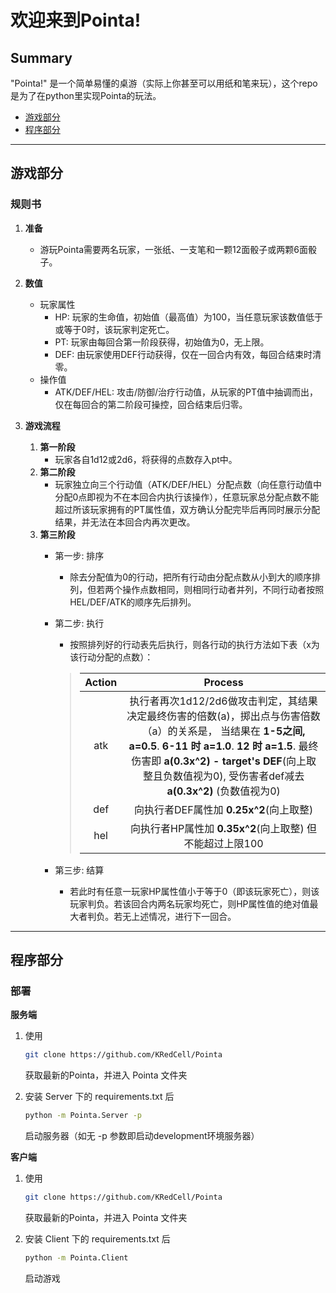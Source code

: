 # 欢迎来到Pointa!

<h2 id="Summary">Summary</h2>
"Pointa!" 是一个简单易懂的桌游（实际上你甚至可以用纸和笔来玩），这个repo是为了在python里实现Pointa的玩法。


* [游戏部分](#Game)
* [程序部分](#Program)

---

<h2 id="Game">游戏部分</h2>

### 规则书
1. **准备**
    - 游玩Pointa需要两名玩家，一张纸、一支笔和一颗12面骰子或两颗6面骰子。

2. **数值**
    - 玩家属性
        - HP: 玩家的生命值，初始值（最高值）为100，当任意玩家该数值低于或等于0时，该玩家判定死亡。
        - PT: 玩家由每回合第一阶段获得，初始值为0，无上限。
        - DEF: 由玩家使用DEF行动获得，仅在一回合内有效，每回合结束时清零。
    - 操作值
        - ATK/DEF/HEL: 攻击/防御/治疗行动值，从玩家的PT值中抽调而出，仅在每回合的第二阶段可操控，回合结束后归零。

3. **游戏流程**
    1. **第一阶段**
        - 玩家各自1d12或2d6，将获得的点数存入pt中。
    2. **第二阶段**
        - 玩家独立向三个行动值（ATK/DEF/HEL）分配点数（向任意行动值中分配0点即视为不在本回合内执行该操作），任意玩家总分配点数不能超过所该玩家拥有的PT属性值，双方确认分配完毕后再同时展示分配结果，并无法在本回合内再次更改。
    3. **第三阶段**
        - 第一步: 排序
            - 除去分配值为0的行动，把所有行动由分配点数从小到大的顺序排列，但若两个操作点数相同，则相同行动者并列，不同行动者按照HEL/DEF/ATK的顺序先后排列。

        - 第二步: 执行
            - 按照排列好的行动表先后执行，则各行动的执行方法如下表（x为该行动分配的点数）：
            >|Action|Process|
            >|:----:|:----:|
            >|atk|执行者再次1d12/2d6做攻击判定，其结果决定最终伤害的倍数(a)，掷出点与伤害倍数（a）的关系是， 当结果在 **1-5之间, a=0.5**. **6-11 时 a=1.0**. **12 时 a=1.5**.  最终伤害即 **a(0.3x^2) - target's DEF**(向上取整且负数值视为0), 受伤害者def减去 **a(0.3x^2)** (负数值视为0) |
            >|def|向执行者DEF属性加 **0.25x^2**(向上取整)|
            >|hel|向执行者HP属性加 **0.35x^2**(向上取整) 但不能超过上限100|

        - 第三步: 结算
	        - 若此时有任意一玩家HP属性值小于等于0（即该玩家死亡），则该玩家判负。若该回合内两名玩家均死亡，则HP属性值的绝对值最大者判负。若无上述情况，进行下一回合。

***

<h2 id="Program">程序部分</h2>

### 部署

**服务端**

1. 使用
    ```bash
    git clone https://github.com/KRedCell/Pointa
    ```
    获取最新的Pointa，并进入 Pointa 文件夹

2. 安装 Server 下的 requirements.txt 后
    ```bash
    python -m Pointa.Server -p
    ```
    启动服务器（如无 -p 参数即启动development环境服务器）

**客户端**

1. 使用
    ```bash
    git clone https://github.com/KRedCell/Pointa
    ```
    获取最新的Pointa，并进入 Pointa 文件夹

2. 安装 Client 下的 requirements.txt 后
    ```bash
    python -m Pointa.Client
    ```
    启动游戏
